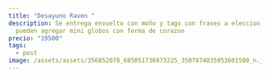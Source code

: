 ```yaml
---
title: "Desayuno Raven "
description: Se entrega envuelto con moño y tags con frases a eleccion, se
  pueden agregar mini globos con forma de corazon
precio: "19500"
tags:
  - post
image: /assets/assets/356852078_685051736973225_3507874035053601500_n.jpg
---
```

